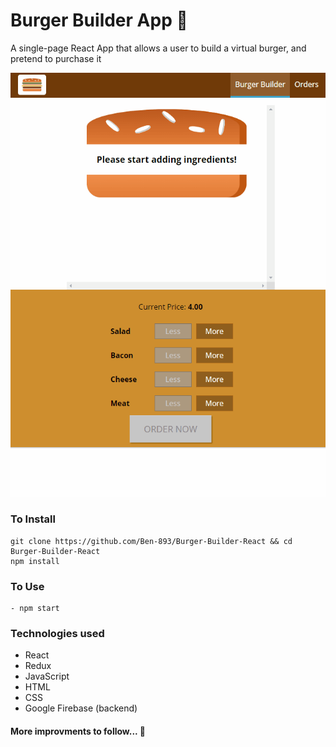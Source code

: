 # Burger Builder App 🍔
A single-page React App that allows a user to build a virtual burger, and pretend to purchase it

![demo](./demo/Burger_Builder.gif)

### To Install
```
git clone https://github.com/Ben-893/Burger-Builder-React && cd Burger-Builder-React
npm install
```

### To Use
```
- npm start
```

### Technologies used
- React
- Redux
- JavaScript 
- HTML
- CSS
- Google Firebase (backend)

#### More improvments to follow... 🍔
